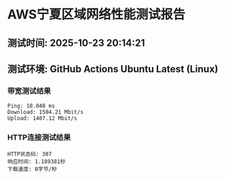 # AWS宁夏区域网络性能测试报告
## 测试时间: 2025-10-23 20:14:21
## 测试环境: GitHub Actions Ubuntu Latest (Linux)

### 带宽测试结果
```
Ping: 18.048 ms
Download: 1504.21 Mbit/s
Upload: 1407.12 Mbit/s
```

### HTTP连接测试结果
```
HTTP状态码: 307
响应时间: 1.189381秒
下载速度: 0字节/秒
```

